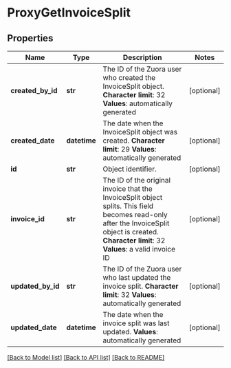 # ProxyGetInvoiceSplit

## Properties
Name | Type | Description | Notes
------------ | ------------- | ------------- | -------------
**created_by_id** | **str** | The ID of the Zuora user who created the InvoiceSplit object. **Character limit**: 32 **Values**: automatically generated  | [optional] 
**created_date** | **datetime** | The date when the InvoiceSplit object was created. **Character limit**: 29 **Values**: automatically generated  | [optional] 
**id** | **str** | Object identifier. | [optional] 
**invoice_id** | **str** |  The ID of the original invoice that the InvoiceSplit object splits. This field becomes read-only after the InvoiceSplit object is created. **Character limit**: 32 **Values**: a valid invoice ID  | [optional] 
**updated_by_id** | **str** | The ID of the Zuora user who last updated the invoice split. **Character limit**: 32 **Values**: automatically generated  | [optional] 
**updated_date** | **datetime** | The date when the invoice split was last updated. **Values**: automatically generated  | [optional] 

[[Back to Model list]](../README.md#documentation-for-models) [[Back to API list]](../README.md#documentation-for-api-endpoints) [[Back to README]](../README.md)


